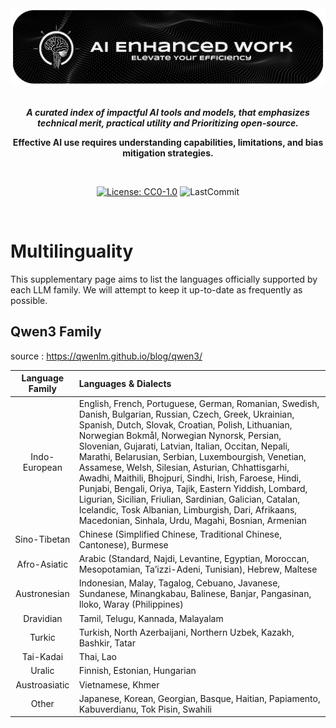 <div align="center"> 

<img src="https://github.com/LSeu-Open/AIEnhancedWork/blob/main/Images/AIEnhancedWork.png">

<br>
<br>

***A curated index of impactful AI tools and models, that emphasizes technical merit, practical utility and Prioritizing open-source.***

**Effective AI use requires understanding capabilities, limitations, and bias mitigation strategies.**

<br>

[![License: CC0-1.0](https://img.shields.io/badge/License-CC0%201.0-lightgrey.svg?style=flat)](./LICENSE.md)
![LastCommit](https://img.shields.io/github/last-commit/LSeu-Open/AIEnhancedWork?style=flat)

</div>

<br>

# Multilinguality

This supplementary page aims to list the languages officially supported by each LLM family. We will attempt to keep it up-to-date as frequently as possible.

## Qwen3 Family

source : https://qwenlm.github.io/blog/qwen3/

| Language Family       | Languages & Dialects |
|:------------------:|:---------------------------------------------------------------------------------|
| Indo-European | English, French, Portuguese, German, Romanian, Swedish, Danish, Bulgarian, Russian, Czech, Greek, Ukrainian, Spanish, Dutch, Slovak, Croatian, Polish, Lithuanian, Norwegian Bokmål, Norwegian Nynorsk, Persian, Slovenian, Gujarati, Latvian, Italian, Occitan, Nepali, Marathi, Belarusian, Serbian, Luxembourgish, Venetian, Assamese, Welsh, Silesian, Asturian, Chhattisgarhi, Awadhi, Maithili, Bhojpuri, Sindhi, Irish, Faroese, Hindi, Punjabi, Bengali, Oriya, Tajik, Eastern Yiddish, Lombard, Ligurian, Sicilian, Friulian, Sardinian, Galician, Catalan, Icelandic, Tosk Albanian, Limburgish, Dari, Afrikaans, Macedonian, Sinhala, Urdu, Magahi, Bosnian, Armenian |
| Sino-Tibetan | Chinese (Simplified Chinese, Traditional Chinese, Cantonese), Burmese |
| Afro-Asiatic | Arabic (Standard, Najdi, Levantine, Egyptian, Moroccan, Mesopotamian, Ta’izzi-Adeni, Tunisian), Hebrew, Maltese |
| Austronesian | Indonesian, Malay, Tagalog, Cebuano, Javanese, Sundanese, Minangkabau, Balinese, Banjar, Pangasinan, Iloko, Waray (Philippines) |
| Dravidian    | Tamil, Telugu, Kannada, Malayalam |
| Turkic       | Turkish, North Azerbaijani, Northern Uzbek, Kazakh, Bashkir, Tatar |
| Tai-Kadai    | Thai, Lao |
| Uralic       | 	Finnish, Estonian, Hungarian |
| Austroasiatic | Vietnamese, Khmer |
| Other       | Japanese, Korean, Georgian, Basque, Haitian, Papiamento, Kabuverdianu, Tok Pisin, Swahili |
